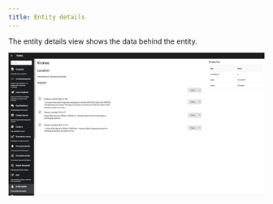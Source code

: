 ```yaml
---
title: Entity details
---
```


The entity details view shows the data behind the entity.

![Entity details](assets/images/entity-view.png)